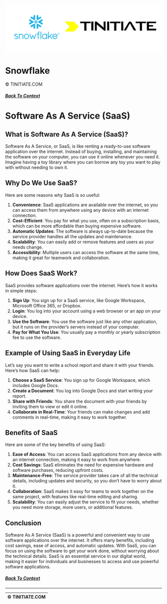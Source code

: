 ![Snowflake Tinitiate Image](snowflake_tinitiate.png)
# Snowflake
&copy; TINITIATE.COM

##### [Back To Context](./README.md)

# Software As A Service (SaaS)

## What is Software As A Service (SaaS)?

Software As A Service, or SaaS, is like renting a ready-to-use software application over the internet. Instead of buying, installing, and maintaining the software on your computer, you can use it online whenever you need it. Imagine having a toy library where you can borrow any toy you want to play with without needing to own it.

## Why Do We Use SaaS?

Here are some reasons why SaaS is so useful:

1. **Convenience**: SaaS applications are available over the internet, so you can access them from anywhere using any device with an internet connection.
2. **Cost-Efficient**: You pay for what you use, often on a subscription basis, which can be more affordable than buying expensive software.
3. **Automatic Updates**: The software is always up-to-date because the service provider handles all the updates and maintenance.
4. **Scalability**: You can easily add or remove features and users as your needs change.
5. **Accessibility**: Multiple users can access the software at the same time, making it great for teamwork and collaboration.

## How Does SaaS Work?

SaaS provides software applications over the internet. Here’s how it works in simple steps:

1. **Sign Up**: You sign up for a SaaS service, like Google Workspace, Microsoft Office 365, or Dropbox.
2. **Login**: You log into your account using a web browser or an app on your device.
3. **Use the Software**: You use the software just like any other application, but it runs on the provider’s servers instead of your computer.
4. **Pay for What You Use**: You usually pay a monthly or yearly subscription fee to use the software.

## Example of Using SaaS in Everyday Life

Let’s say you want to write a school report and share it with your friends. Here’s how SaaS can help:

1. **Choose a SaaS Service**: You sign up for Google Workspace, which includes Google Docs.
2. **Create a Document**: You log into Google Docs and start writing your report.
3. **Share with Friends**: You share the document with your friends by inviting them to view or edit it online.
4. **Collaborate in Real-Time**: Your friends can make changes and add comments in real-time, making it easy to work together.

## Benefits of SaaS

Here are some of the key benefits of using SaaS:

1. **Ease of Access**: You can access SaaS applications from any device with an internet connection, making it easy to work from anywhere.
2. **Cost Savings**: SaaS eliminates the need for expensive hardware and software purchases, reducing upfront costs.
3. **Maintenance-Free**: The service provider takes care of all the technical details, including updates and security, so you don’t have to worry about it.
4. **Collaboration**: SaaS makes it easy for teams to work together on the same project, with features like real-time editing and sharing.
5. **Scalability**: You can easily adjust the service to fit your needs, whether you need more storage, more users, or additional features.

## Conclusion

Software As A Service (SaaS) is a powerful and convenient way to use software applications over the internet. It offers many benefits, including cost savings, ease of access, and automatic updates. With SaaS, you can focus on using the software to get your work done, without worrying about the technical details. SaaS is an essential service in our digital world, making it easier for individuals and businesses to access and use powerful software applications.

##### [Back To Context](./README.md)
***
| &copy; TINITIATE.COM |
|----------------------|